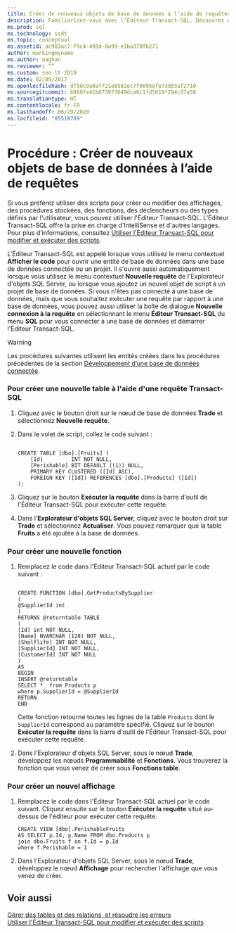 ```yaml
---
title: Créer de nouveaux objets de base de données à l’aide de requêtes
description: Familiarisez-vous avec l’Éditeur Transact-SQL. Découvrez comment ouvrir cet éditeur et afficher des exemples qui montrent comment l’utiliser pour créer une nouvelle table, une nouvelle fonction ou une nouvelle vue.
ms.prod: sql
ms.technology: ssdt
ms.topic: conceptual
ms.assetid: ac983ac7-f9c4-495d-8a99-e1ba370fb271
author: markingmyname
ms.author: maghan
ms.reviewer: “”
ms.custom: seo-lt-2019
ms.date: 02/09/2017
ms.openlocfilehash: df5dc9a0af721e8582ec7f9095efe73d03af2710
ms.sourcegitcommit: b860fe41b873977649dca8c1fd5619f294c37a58
ms.translationtype: HT
ms.contentlocale: fr-FR
ms.lasthandoff: 06/29/2020
ms.locfileid: "85518769"
---
```

# <a name="how-to-create-new-database-objects-using-queries"></a>Procédure : Créer de nouveaux objets de base de données à l’aide de requêtes

Si vous préférez utiliser des scripts pour créer ou modifier des affichages, des procédures stockées, des fonctions, des déclencheurs ou des types définis par l'utilisateur, vous pouvez utiliser l'Éditeur Transact\-SQL. L'Éditeur Transact\-SQL offre la prise en charge d'IntelliSense et d'autres langages. Pour plus d’informations, consultez [Utiliser l'Éditeur Transact-SQL pour modifier et exécuter des scripts](../ssdt/use-transact-sql-editor-to-edit-and-execute-scripts.md).  
  
L'Éditeur Transact\-SQL est appelé lorsque vous utilisez le menu contextuel **Afficher le code** pour ouvrir une entité de base de données dans une base de données connectée ou un projet. Il s'ouvre aussi automatiquement lorsque vous utilisez le menu contextuel **Nouvelle requête** de l'Explorateur d'objets SQL Server, ou lorsque vous ajoutez un nouvel objet de script à un projet de base de données. Si vous n'êtes pas connecté à une base de données, mais que vous souhaitez exécuter une requête par rapport à une base de données, vous pouvez aussi utiliser la boîte de dialogue **Nouvelle connexion à la requête** en sélectionnant le menu **Éditeur Transact-SQL** du menu **SQL** pour vous connecter à une base de données et démarrer l'Éditeur Transact\-SQL.  
  
> [!WARNING]  
> Les procédures suivantes utilisent les entités créées dans les procédures précédentes de la section [Développement d’une base de données connectée](../ssdt/connected-database-development.md).  
  
### <a name="to-create-a-new-table-using-a-transact-sql-query"></a>Pour créer une nouvelle table à l'aide d'une requête Transact\-SQL  
  
1.  Cliquez avec le bouton droit sur le nœud de base de données **Trade** et sélectionnez **Nouvelle requête**.  
  
2.  Dans le volet de script, collez le code suivant :  
  
    ```  
  
    CREATE TABLE [dbo].[Fruits] (  
        [Id]         INT NOT NULL,  
        [Perishable] BIT DEFAULT ((1)) NULL,  
        PRIMARY KEY CLUSTERED ([Id] ASC),  
        FOREIGN KEY ([Id]) REFERENCES [dbo].[Products] ([Id])   
    );  
    ```  
  
3.  Cliquez sur le bouton **Exécuter la requête** dans la barre d'outil de l'Éditeur Transact\-SQL pour exécuter cette requête.  
  
4.  Dans l’**Explorateur d'objets SQL Server**, cliquez avec le bouton droit sur **Trade** et sélectionnez **Actualiser**. Vous pouvez remarquer que la table **Fruits** a été ajoutée à la base de données.  
  
### <a name="to-create-a-new-function"></a>Pour créer une nouvelle fonction  
  
1.  Remplacez le code dans l'Éditeur Transact\-SQL actuel par le code suivant :  
  
    ```  
  
    CREATE FUNCTION [dbo].GetProductsBySupplier  
    (  
    @SupplierId int  
    )  
    RETURNS @returntable TABLE   
    (  
    [Id] int NOT NULL,   
    [Name] NVARCHAR (128) NOT NULL,  
    [Shelflife] INT NOT NULL,  
    [SupplierId] INT NOT NULL,  
    [CustomerId] INT NOT NULL  
    )  
    AS  
    BEGIN  
    INSERT @returntable  
    SELECT *  from Products p  
    where p.SupplierId = @SupplierId  
    RETURN   
    END  
    ```  
  
    Cette fonction retourne toutes les lignes de la table `Products` dont le `SupplierId` correspond au paramètre spécifié. Cliquez sur le bouton **Exécuter la requête** dans la barre d'outil de l'Éditeur Transact\-SQL pour exécuter cette requête.  
  
2.  Dans l’Explorateur d'objets SQL Server, sous le nœud **Trade**, développez les nœuds **Programmabilité** et **Fonctions**. Vous trouverez la fonction que vous venez de créer sous **Fonctions table**.  
  
### <a name="to-create-a-new-view"></a>Pour créer un nouvel affichage  
  
1.  Remplacez le code dans l'Éditeur Transact\-SQL actuel par le code suivant. Cliquez ensuite sur le bouton **Exécuter la requête** situé au-dessus de l'éditeur pour exécuter cette requête.  
  
    ```  
    CREATE VIEW [dbo].PerishableFruits   
    AS SELECT p.Id, p.Name FROM dbo.Products p  
    join dbo.Fruits f on f.Id = p.Id  
    where f.Perishable = 1  
    ```  
  
2.  Dans l'Explorateur d'objets SQL Server, sous le nœud **Trade**, développez le nœud **Affichage** pour rechercher l'affichage que vous venez de créer.  
  
## <a name="see-also"></a>Voir aussi  
[Gérer des tables et des relations, et résoudre les erreurs](../ssdt/manage-tables-relationships-and-fix-errors.md)  
[Utiliser l'Éditeur Transact-SQL pour modifier et exécuter des scripts](../ssdt/use-transact-sql-editor-to-edit-and-execute-scripts.md)  
  
